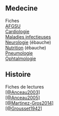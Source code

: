 
## Medecine
Fiches  
[AFGSU](medecine/afgsu.pdf)  
[Cardiologie](medecine/cardiologie.pdf)  
[Maladies infectieuses](medecine/maladies_infectieuses.pdf)  
[Neurologie](medecine/neurologie.pdf) (ébauche)   
[Nutrition](medecine/nutrition.pdf) (ébauche)  
[Pneumologie](medecine/pneumologie.pdf)  
[Ophtalmologie](medecine/ophtalmo.pdf)  

## Histoire

Fiches de lectures  
[[@Anceau2003]](books/anceau2003.html)  
[[@Anceau2005]](books/anceau2005.html)  
[[@Martinez-Gros2014]](books/martinez-gros2014.html)  
[[@Grousset1942]](books/grousset1942.html)  



